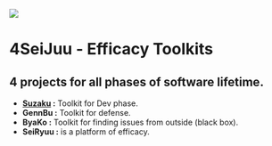 [<img src='[imgs/weijilab.png](https://github.com/4SeiJuu/.github/blob/main/profile/imgs/weijilab.png)'>](https://github.com/orgs/WeiJiLab/)
# 4SeiJuu - Efficacy Toolkits

## 4 projects for all phases of software lifetime. 
- **[Suzaku](https://github.com/4SeiJuu/Suzaku) :** Toolkit for Dev phase. 
- **GennBu :** Toolkit for defense. 
- **ByaKo :** Toolkit for finding issues from outside (black box). 
- **SeiRyuu :** is a platform of efficacy.
